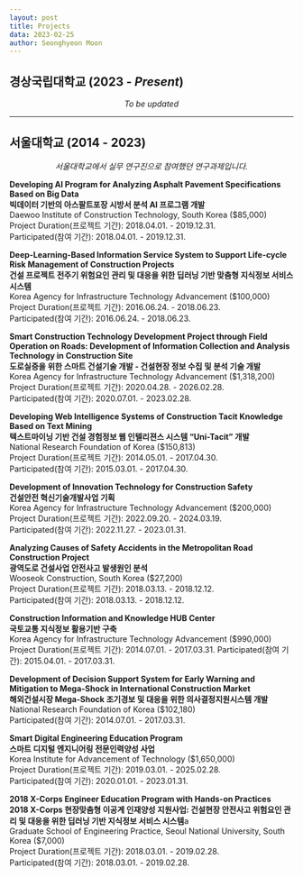 ```yaml
---
layout: post
title: Projects
data: 2023-02-25
author: Seonghyeon Moon
---
```


## 경상국립대학교 (2023 - _Present_)

<div align='center'>
    <p></p>
    <i>To be updated</i>
</div>

---

## 서울대학교 (2014 - 2023)

<div align='center'>
    <p></p>
    <i>서울대학교에서 실무 연구진으로 참여했던 연구과제입니다.</i>
</div>

**Developing AI Program for Analyzing Asphalt Pavement Specifications Based on Big Data**  
**빅데이터 기반의 아스팔트포장 시방서 분석 AI 프로그램 개발**  
Daewoo Institute of Construction Technology, South Korea ($85,000)  
Project Duration(프로젝트 기간): 2018.04.01. - 2019.12.31.  
Participated(참여 기간): 2018.04.01. - 2019.12.31.

**Deep-Learning-Based Information Service System to Support Life-cycle Risk Management of Construction Projects**  
**건설 프로젝트 전주기 위험요인 관리 및 대응을 위한 딥러닝 기반 맞춤형 지식정보 서비스 시스템**  
Korea Agency for Infrastructure Technology Advancement ($100,000)  
Project Duration(프로젝트 기간): 2016.06.24. - 2018.06.23.  
Participated(참여 기간): 2016.06.24. - 2018.06.23.

**Smart Construction Technology Development Project through Field Operation on Roads: Development of Information Collection and Analysis Technology in Construction Site**  
**도로실증을 위한 스마트 건설기술 개발 - 건설현장 정보 수집 및 분석 기술 개발**  
Korea Agency for Infrastructure Technology Advancement ($1,318,200)  
Project Duration(프로젝트 기간): 2020.04.28. - 2026.02.28.  
Participated(참여 기간): 2020.07.01. - 2023.02.28.

**Developing Web Intelligence Systems of Construction Tacit Knowledge Based on Text Mining**  
**텍스트마이닝 기반 건설 경험정보 웹 인텔리젼스 시스템 “Uni-Tacit” 개발**  
National Research Foundation of Korea ($150,813)  
Project Duration(프로젝트 기간): 2014.05.01. - 2017.04.30.  
Participated(참여 기간): 2015.03.01. - 2017.04.30.

**Development of Innovation Technology for Construction Safety**  
**건설안전 혁신기술개발사업 기획**  
Korea Agency for Infrastructure Technology Advancement ($200,000)  
Project Duration(프로젝트 기간): 2022.09.20. - 2024.03.19.  
Participated(참여 기간): 2022.11.27. - 2023.01.31.

**Analyzing Causes of Safety Accidents in the Metropolitan Road Construction Project**  
**광역도로 건설사업 안전사고 발생원인 분석**  
Wooseok Construction, South Korea ($27,200)  
Project Duration(프로젝트 기간): 2018.03.13. - 2018.12.12.  
Participated(참여 기간): 2018.03.13. - 2018.12.12.

**Construction Information and Knowledge HUB Center**  
**국토교통 지식정보 활용기반 구축**  
Korea Agency for Infrastructure Technology Advancement ($990,000)  
Project Duration(프로젝트 기간): 2014.07.01. - 2017.03.31.
Participated(참여 기간): 2015.04.01. - 2017.03.31.

**Development of Decision Support System for Early Warning and Mitigation to Mega-Shock in International Construction Market**  
**해외건설시장 Mega-Shock 조기경보 및 대응을 위한 의사결정지원시스템 개발**  
National Research Foundation of Korea ($102,180)  
Participated(참여 기간): 2014.07.01. - 2017.03.31.

**Smart Digital Engineering Education Program**  
**스마트 디지털 엔지니어링 전문인력양성 사업**  
Korea Institute for Advancement of Technology ($1,650,000)  
Project Duration(프로젝트 기간): 2019.03.01. - 2025.02.28.  
Participated(참여 기간): 2020.01.01. - 2023.01.31.

**2018 X-Corps Engineer Education Program with Hands-on Practices**  
**2018 X-Corps 현장맞춤형 이공계 인재양성 지원사업: 건설현장 안전사고 위험요인 관리 및 대응을 위한 딥러닝 기반 지식정보 서비스 시스템**a  
Graduate School of Engineering Practice, Seoul National University, South Korea ($7,000)  
Project Duration(프로젝트 기간): 2018.03.01. - 2019.02.28.  
Participated(참여 기간): 2018.03.01. - 2019.02.28.